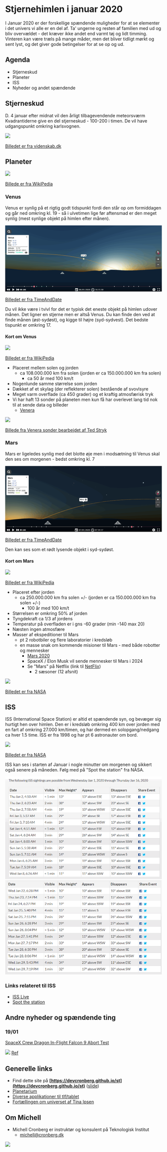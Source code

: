 # Stjernehimlen i januar 2020

I Januar 2020 er der forskellige spændende muligheder for at se elementer i det univers vi alle er en del af. Ta' ungerne og resten af familien med ud og bliv overvældet - det kræver ikke andet end varmt tøj og lidt timming. Vinteren kan være træls på mange måder, men det bliver tidligt mørkt og sent lyst, og det giver gode betingelser for at se op og ud.

## Agenda

- Stjerneskud
- Planeter
- ISS
- Nyheder og andet spændende

## Stjerneskud
  
D. 4 januar efter midnat vil den årligt tilbagevendende meteorsværm Kvadrantiderne give en del stjerneskud - 100-200 i timen. De vil have udgangspunkt omkring karlsvognen.

![](https://videnskab.dk/files/styles/columns_12_12_desktop/public/articles_inline/bootes_stjernebillede_bjoernevogteren_karlsvognen_kvadrantiderne.jpg?itok=fcwoR_6T&timestamp=1576495351)

[Billedet er fra videnskab.dk](https://videnskab.dk/teknologi-innovation/kig-op-i-januar-reklameskilte-i-rummet-og-paa-maanen-er-kommet-taettere-paa)
  

## Planeter

![](https://upload.wikimedia.org/wikipedia/commons/thumb/6/64/Solar-System.pdf/page1-1600px-Solar-System.pdf.jpg)

[Billede er fra WikiPedia](https://en.wikipedia.org/wiki/File:Solar-System.pdf)

### Venus

Venus er synlig på et rigtig godt tidspunkt fordi den står op om formiddagen og går ned omkring kl. 19 - så i ulvetimen lige før aftensmad er den meget synlig (mest synlige objekt på himlen efter månen).

![](billeder/venus_20200601.png)

[Billedet er fra TimeAndDate](https://www.timeanddate.com/astronomy/night/denmark/copenhagen)

Du vil ikke være i tvivl for det er typisk det eneste objekt på himlen udover månen. Det ligner en stjerne men er altså Venus. Du kan finde den ved at finde månen (øst-sydøst), og kigge til højre (syd-sydvest). Det bedste tispunkt er omkring 17.


#### Kort om Venus

![](https://upload.wikimedia.org/wikipedia/commons/thumb/8/85/Venus_globe.jpg/800px-Venus_globe.jpg)

[Billedet er fra WikiPedia](https://commons.wikimedia.org/w/index.php?search=venus&title=Special%3ASearch&go=Go&ns0=1&ns6=1&ns12=1&ns14=1&ns100=1&ns106=1#/media/File:Venus_globe.jpg)

- Placeret mellem solen og jorden
  - ca 108.000.000 km fra solen (jorden er ca 150.000.000 km fra solen)
    - ca 50 år med 100 km/t
- Nogenlunde samme størrelse som jorden
- Dækket af et skylag (der reflekterer solen) bestående af svovlsyre
- Meget varm overflade (ca 450 grader) og et kraftig atmosfærisk tryk
- Vi har haft 13 sonder på planeten men kun få har overlevet lang tid nok til at sende data og billeder
  - [Venera](https://en.wikipedia.org/wiki/Venera)
  
![](http://1.bp.blogspot.com/-8qrmACQxSpk/VPh-lwatYdI/AAAAAAAAdEw/-GeStuxE1p0/s1600/venera14panhorizonn1gooda.jpg)

[Billede fra Venera sonder bearbejdet af Ted Stryk](http://planetimages.blogspot.com/2015/03/venus-from-33-years-ago-and-why-we-need.html)



### Mars

Mars er ligeledes synlig med det blotte øje men i modsætning til Venus skal den ses om morgenen - bedst omkring kl. 7

![](billeder/mars_20200601.png)

[Billedet er fra TimeAndDate](https://www.timeanddate.com/astronomy/night/denmark/copenhagen)

Den kan ses som et rødt lysende objekt i syd-sydøst.

#### Kort om Mars

![](https://upload.wikimedia.org/wikipedia/commons/2/27/Mars_transparent.png)

[Billedet er fra WikiPedia](https://commons.wikimedia.org/wiki/Mars#/media/File:Mars_transparent.png)

- Placeret efter jorden
  - ca 250.000.000 km fra solen +/- (jorden er ca 150.000.000 km fra solen +/-)
    - 100 år med 100 km/t
- Størrelsen er omkring 50% af jorden
- Tyngdekraft ca 1/3 af jordens
- Temperatur på overfladen er i gns -60 grader (min -140 max 20)
- Næsten ingen atmosfære
- Masser af ekspeditioner til Mars
  - pt 2 robotbiler og flere laboratorier i kredsløb
  - en masse snak om kommende misioner til Mars - med både robotter og mennesker
    - [Mars 2020](https://www.jpl.nasa.gov/missions/mars-2020/)
    - SpaceX / Elon Musk vil sende mennesker til Mars i 2024
    - Se "Mars" på Netflix (link til [NetFlix](https://www.netflix.com/search?q=mars))
      - 2 sæsoner (12 afsnit)
    
![](https://mars.nasa.gov/system/resources/detail_files/22495_PIA23240_1000w.jpg)

[Billedet er fra NASA](https://www.nasa.gov/)

## ISS
  
ISS (International Space Station) er altid et spændende syn, og bevæger sig hurtigt hen over himlen. Den er i kredsløb omkring 400 km over jorden med en fart af omkring 27.000 km/timen, og har dermed en solopgang/nedgang ca hver 1.5 time. ISS er fra 1998 og har pt 6 astronauter om bord.

![](https://www.nasa.gov/sites/default/files/thumbnails/image/final_configuration_of_iss.jpg)

[Billedet er fra NASA](https://www.nasa.gov/)

ISS kan ses i starten af Januar i nogle minutter om morgenen og sikkert også senere på måneden. Følg med på "Spot the station" fra NASA.

![](billeder/iss_januar.png)
![](billeder/iss_januar2.png)
### Links relateret til ISS

- [ISS Live](https://www.nasa.gov/multimedia/nasatv/iss_ustream.html)
- [Spot the station](https://spotthestation.nasa.gov/sightings/view.cfm?country=Denmark&region=None&city=Frederiksberg#.Xg4TYkf0mUk)
</details>

## Andre nyheder og spændende ting
  
### 19/01
[SpaceX Crew Dragon In-Flight Falcon 9 Abort Test](https://www.youtube.com/watch?v=ARIZnaMXTEU)
  
![](https://cdn.mos.cms.futurecdn.net/QVseCSZiQevdSu5nVYWHjM-650-80.jpg)
[Ref](https://www.space.com/spacex-crew-dragon-in-flight-abort-test-photos.html)

## Generelle links
  
  
- Find dette site på **[https://devcronberg.github.io/st](https://devcronberg.github.io/st)** ([slide](https://docs.google.com/presentation/d/e/2PACX-1vSYJmr48OWY-MgXNIX2ZkcIbSke84ydsq8je4NwNrTjGohP1BOJPNWiHZpf01OZ3hsnnxhkxeLnqC47/pub?start=true&loop=false&delayms=3000))
- [Planetarium](https://planetarium.dk/)
- [Diverse applikationer til tlf/tablet](https://www.makeuseof.com/tag/great-android-astronomy-apps/)
- [Fortællingen om universet af Tina Ipsen](https://www.pricerunner.dk/pl/802-2001729696/Boeger/Fortaellingen-om-Universet-Fra-Big-Bang-til-mennesket-i-dag-(E-bog-2019)-Sammenlign-Priser)

## Om Michell

- Michell Cronberg er instruktør og konsulent på Teknologisk Institut
  - michell@cronberg.dk

![](http://log.cronberg.dk/logimage?application=st_teknologisk&group1=stjernehimlen_jan2020&fromdate=2020-1-6)

